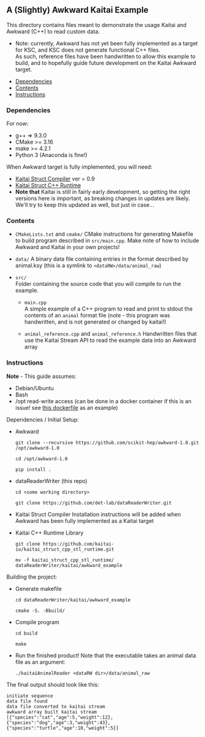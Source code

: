 ## A (Slightly) Awkward Kaitai Example

This directory contains files meant to demonstrate the usage Kaitai and Awkward (C++) to read custom data.  

- Note: currently, Awkward has not yet been fully implemented as a target for KSC, and KSC does not generate functional C++ files.  
As such, reference files have been handwritten to allow this example to build, and to hopefully guide future development on the Kaitai Awkward target.

* [Dependencies](#dependencies)
* [Contents](#contents)
* [Instructions](#instructions)

### Dependencies

For now:
- g++ => 9.3.0
- CMake >= 3.16
- make >= 4.2.1
- Python 3 (Anaconda is fine!)

When Awkward target is fully implemented, you will need:
- [Kaitai Struct Compiler](https://kaitai.io/#download)  ver = 0.9
- [Kaitai Struct C++ Runtime](https://github.com/kaitai-io/kaitai_struct_cpp_stl_runtime/tree/5958134ff51d629c30532004b4e50655b8763275)
- **Note that** Kaitai is still in fairly early development, so getting the right versions here is important, as breaking changes in updates are likely. We'll try to keep this updated as well, but just in case...

### Contents

* `CMakeLists.txt` and `cmake/`
  CMake instructions for generating Makefile to build program described in `src/main.cpp`. Make note of how to include Awkward and Kaitai in your own projects!

* `data/`
  A binary data file containing entries in the format described by animal.ksy (this is a symlink to `<dataRW>/data/animal_raw`)

* `src/`  
    Folder containing the source code that you will compile to run the example.

  - `main.cpp`  
    A simple example of a C++ program to read and print to stdout the contents of an `animal` format file (note - this program was handwritten, and is not generated or changed by kaitai!)

  - `animal_reference.cpp` and `animal_reference.h`
    Handwritten files that use the Kaitai Stream API to read the example data into an Awkward array

### Instructions

**Note** - This guide assumes:
- Debian/Ubuntu
- Bash
- /opt read-write access (can be done in a docker container if this is an issue! see [this dockerfile](../../docker/Dockerfile) as an example)

Dependencies / Initial Setup:

- Awkward
  ```
  git clone --recursive https://github.com/scikit-hep/awkward-1.0.git /opt/awkward-1.0 
  
  cd /opt/awkward-1.0 
  
  pip install .
  ```

- dataReaderWriter (this repo)
  ```
  cd <some working directory> 

  git clone https://github.com/det-lab/dataReaderWriter.git
  ```

- Kaitai Struct Compiler
  Installation instructions will be added when Awkward has been fully implemented as a Kaitai target

- Kaitai C++ Runtime Library
  ```
  git clone https://github.com/kaitai-io/kaitai_struct_cpp_stl_runtime.git

  mv -f kaitai_struct_cpp_stl_runtime/ dataReaderWriter/kaitai/awkward_example  
  ```
  
Building the project:

- Generate makefile
  ```
  cd dataReaderWriter/kaitai/awkward_example

  cmake -S. -Bbuild/
  ```

- Compile program 
  ```
  cd build

  make
  ```

- Run the finished product! Note that the executable takes an animal data file as an argument:
  ```
  ./kaitaiAnimalReader <dataRW dir>/data/animal_raw
  ```

The final output should look like this:
```
initiate sequence
data file found
data file converted to kaitai stream
awkward array built kaitai stream
[{"species":"cat","age":5,"weight":12},{"species":"dog","age":3,"weight":43},{"species":"turtle","age":10,"weight":5}]
```
